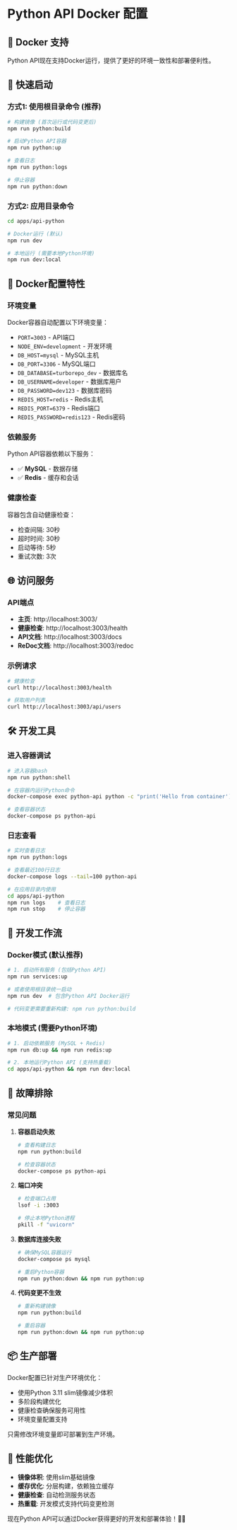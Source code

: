 # Python API Docker 配置

## 🐳 Docker 支持

Python API现在支持Docker运行，提供了更好的环境一致性和部署便利性。

## 🚀 快速启动

### 方式1: 使用根目录命令 (推荐)

```bash
# 构建镜像 (首次运行或代码变更后)
npm run python:build

# 启动Python API容器
npm run python:up

# 查看日志
npm run python:logs

# 停止容器
npm run python:down
```

### 方式2: 应用目录命令

```bash
cd apps/api-python

# Docker运行 (默认)
npm run dev

# 本地运行 (需要本地Python环境)
npm run dev:local
```

## 🔧 Docker配置特性

### 环境变量
Docker容器自动配置以下环境变量：
- `PORT=3003` - API端口
- `NODE_ENV=development` - 开发环境
- `DB_HOST=mysql` - MySQL主机
- `DB_PORT=3306` - MySQL端口
- `DB_DATABASE=turborepo_dev` - 数据库名
- `DB_USERNAME=developer` - 数据库用户
- `DB_PASSWORD=dev123` - 数据库密码
- `REDIS_HOST=redis` - Redis主机
- `REDIS_PORT=6379` - Redis端口
- `REDIS_PASSWORD=redis123` - Redis密码

### 依赖服务
Python API容器依赖以下服务：
- ✅ **MySQL** - 数据存储
- ✅ **Redis** - 缓存和会话

### 健康检查
容器包含自动健康检查：
- 检查间隔: 30秒
- 超时时间: 30秒
- 启动等待: 5秒
- 重试次数: 3次

## 🌐 访问服务

### API端点
- **主页**: http://localhost:3003/
- **健康检查**: http://localhost:3003/health
- **API文档**: http://localhost:3003/docs
- **ReDoc文档**: http://localhost:3003/redoc

### 示例请求
```bash
# 健康检查
curl http://localhost:3003/health

# 获取用户列表
curl http://localhost:3003/api/users
```

## 🛠️ 开发工具

### 进入容器调试
```bash
# 进入容器bash
npm run python:shell

# 在容器内运行Python命令
docker-compose exec python-api python -c "print('Hello from container')"

# 查看容器状态
docker-compose ps python-api
```

### 日志查看
```bash
# 实时查看日志
npm run python:logs

# 查看最近100行日志
docker-compose logs --tail=100 python-api

# 在应用目录内使用
cd apps/api-python
npm run logs    # 查看日志
npm run stop    # 停止容器
```

## 🔄 开发工作流

### Docker模式 (默认推荐)
```bash
# 1. 启动所有服务 (包括Python API)
npm run services:up

# 或者使用根目录统一启动
npm run dev  # 包含Python API Docker运行

# 代码变更需要重新构建: npm run python:build
```

### 本地模式 (需要Python环境)
```bash
# 1. 启动依赖服务 (MySQL + Redis)
npm run db:up && npm run redis:up

# 2. 本地运行Python API (支持热重载)
cd apps/api-python && npm run dev:local
```

## 🐛 故障排除

### 常见问题

1. **容器启动失败**
   ```bash
   # 查看构建日志
   npm run python:build
   
   # 检查容器状态
   docker-compose ps python-api
   ```

2. **端口冲突**
   ```bash
   # 检查端口占用
   lsof -i :3003
   
   # 停止本地Python进程
   pkill -f "uvicorn"
   ```

3. **数据库连接失败**
   ```bash
   # 确保MySQL容器运行
   docker-compose ps mysql
   
   # 重启Python容器
   npm run python:down && npm run python:up
   ```

4. **代码变更不生效**
   ```bash
   # 重新构建镜像
   npm run python:build
   
   # 重启容器
   npm run python:down && npm run python:up
   ```

## 📦 生产部署

Docker配置已针对生产环境优化：
- 使用Python 3.11 slim镜像减少体积
- 多阶段构建优化
- 健康检查确保服务可用性
- 环境变量配置支持

只需修改环境变量即可部署到生产环境。

## 🎯 性能优化

- **镜像体积**: 使用slim基础镜像
- **缓存优化**: 分层构建，依赖独立缓存
- **健康检查**: 自动检测服务状态
- **热重载**: 开发模式支持代码变更检测

现在Python API可以通过Docker获得更好的开发和部署体验！🐍🐳 